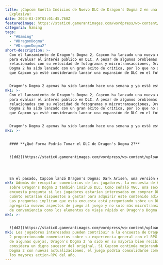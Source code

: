 ```yaml
---
title: ¡Capcom Suelta Indicios de Nuevo DLC de Dragon's Dogma 2 en una Encuesta
  Explosiva!
date: 2024-03-29T03:01:45.760Z
featuredimage: https://static0.gamerantimages.com/wordpress/wp-content/uploads/2024/03/dragon-s-dogma-2-high-five.jpg?q=50&fit=contain&w=1140&h=&dpr=1.5
categoria: Gaming
tags:
  - "#Gaming"
  - "#DragonDogma"
  - "#DragonDogma2"
short-description: >-
  Con el lanzamiento de Dragon's Dogma 2, Capcom ha lanzado una nueva encuesta
  para evaluar el interés público en DLC. A pesar de algunos problemas
  relacionados con su velocidad de fotogramas y microtransacciones, Dragon's
  Dogma 2 ha sido lanzado con un gran éxito de crítica, por lo que no sorprende
  que Capcom ya esté considerando lanzar una expansión de DLC en el futuro.


  Dragon's Dogma 2 apenas ha sido lanzado hace una semana y ya está estableciendo récords en Steam. Sin embargo, Dragon's Dogma 2 ta
mk1: >-
  Con el lanzamiento de Dragon's Dogma 2, Capcom ha lanzado una nueva encuesta
  para evaluar el interés público en DLC. A pesar de algunos problemas
  relacionados con su velocidad de fotogramas y microtransacciones, Dragon's
  Dogma 2 ha sido lanzado con un gran éxito de crítica, por lo que no sorprende
  que Capcom ya esté considerando lanzar una expansión de DLC en el futuro.


  Dragon's Dogma 2 apenas ha sido lanzado hace una semana y ya está estableciendo récords en Steam. Sin embargo, Dragon's Dogma 2 también ha enfrentado una avalancha de críticas debido a varios problemas. Capcom ha abordado las críticas de los jugadores de Dragon's Dogma 2 y ha prometido futuras actualizaciones para el juego base. Y ahora, el editor también ha emitido una encuesta de Dragon's Dogma 2, que ayudará a identificar otras áreas para mejorar.
mk2: >-
  

  #### **¿Qué Forma Podría Tomar el DLC de Dragon's Dogma 2?**


  ![dd2](https://static0.gamerantimages.com/wordpress/wp-content/uploads/2024/03/dd2-saint-of-the-slums.jpg?q=50&fit=contain&w=750&h=415&dpr=1.5 "dd2")




  En el pasado, Capcom lanzó Dragon's Dogma: Dark Arisen, una versión expandida del juego original que agregó más contenido de juego tardío y un final diferente al viaje del Arisen. Es posible que Capcom considere algo similar para Dragon's Dogma 2, o tal vez el juego obtenga un tipo de expansión más tradicional.
mk3: Además de recopilar comentarios de los jugadores, la encuesta de Capcom
  sobre Dragon's Dogma 2 también insinuó DLC. Como señaló VGC, una sección de la
  encuesta pregunta si los jugadores estarían interesados en comprar DLC y
  cuánto estarían dispuestos a gastar para adquirir este contenido adicional.
  Las preguntas implican que esta encuesta está preguntando sobre un DLC que
  agregaría nuevos aspectos de juego al juego y no solo más microtransacciones
  de conveniencia como los elementos de viaje rápido en Dragon's Dogma 2.
mk4: >-
  

  ![dd2](https://static0.gamerantimages.com/wordpress/wp-content/uploads/2024/03/arisen-running-towards-a-cave-in-dragon-s-dogma-2.jpeg?q=50&fit=contain&w=750&h=415&dpr=1.5 "dd2")
mk5: Los jugadores interesados pueden contribuir a la encuesta de Dragon's Dogma
  2 proporcionando comentarios sobre su experiencia general con el RPG. A pesar
  de algunas quejas, Dragon's Dogma 2 ha sido en su mayoría bien recibido y se
  considera un digno sucesor del original. Si Capcom continúa mejorando Dragon's
  Dogma 2 con nuevas actualizaciones, el juego podría consolidarse como uno de
  los mayores action-RPG del año.
---
```

